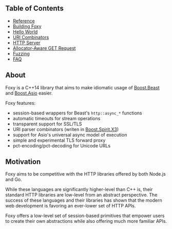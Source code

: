 ## Table of Contents

* [Reference](./reference.md#reference)
* [Building Foxy](./building.md#building)
* [Hello World](./hello-world.md#hello-world)
* [URI Combinators](./uri-combinators.md#uri-combinators)
* [HTTP Server](./server.md#writing-your-own-server)
* [Allocator-Aware GET Request](./allocator-client.md#allocator-aware-client)
* [Fuzzing](./fuzzing.md#fuzzing)
* [FAQ](./faq.md#frequently-asked-questions)

## About

Foxy is a C++14 library that aims to make idiomatic usage of
[Boost.Beast](https://www.boost.org/doc/libs/release/libs/beast/doc/html/index.html)
and [Boost.Asio](https://www.boost.org/doc/libs/release/doc/html/boost_asio.html)
easier.

Foxy features:
* session-based wrappers for Beast's `http::async_*` functions
* automatic timeouts for stream operations
* transparent support for SSL/TLS
* URI parser combinators (writen in [Boost.Spirit.X3](https://www.boost.org/doc/libs/release/libs/spirit/doc/x3/html/index.html))
* support for Asio's universal async model of execution
* simple and experimental TLS forward proxy
* pct-encoding/pct-decoding for Unicode URLs

## Motivation

Foxy aims to be competitive with the HTTP libraries offered by both Node.js and Go.

While these languages are significantly higher-level than C++ is, their standard HTTP libraries are
low-level from an abstract perspective. The success of these languages and their libraries has shown
that the modern web development is favoring an ever-lower set of HTTP APIs.

Foxy offers a low-level set of session-based primitives that empower users to create their own
abstractions while also offering much more familiar APIs.
